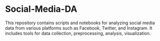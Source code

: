 # Social-Media-DA
This repository contains scripts and notebooks for analyzing social media data from various platforms such as Facebook, Twitter, and Instagram. It includes tools for data collection, preprocessing, analysis, visualization.
